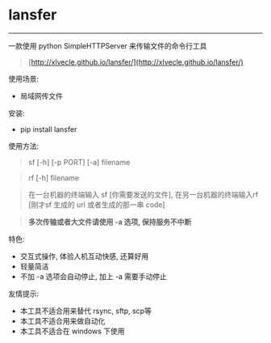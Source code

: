 # lansfer

---

一款使用 python SimpleHTTPServer 来传输文件的命令行工具

>[http://xlvecle.github.io/lansfer/](http://xlvecle.github.io/lansfer/)

使用场景:

+ 局域网传文件

安装:

+ pip install lansfer

使用方法:

> sf [-h] [-p PORT] [-a] filename

> rf [-h] filename

> 在一台机器的终端输入 sf [你需要发送的文件], 在另一台机器的终端输入rf [刚才sf 生成的 url 或者生成的那一串 code]

> **多次传输或者大文件请使用 -a 选项, 保持服务不中断**

特色:

+ 交互式操作, 体验人机互动快感, 还算好用
+ 轻量简洁
+ 不加 -a 选项会自动停止, 加上 -a 需要手动停止

友情提示:

+ 本工具不适合用来替代 rsync, sftp, scp等
+ 本工具不适合用来做自动化
+ 本工具不适合在 windows 下使用
